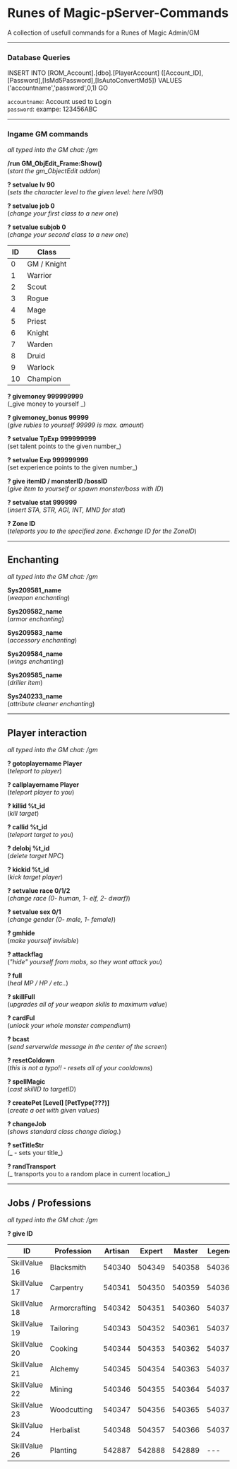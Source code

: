 # Runes of Magic-pServer-Commands
A collection of usefull commands for a Runes of Magic Admin/GM

---

### Database Queries
INSERT INTO [ROM_Account].[dbo].[PlayerAccount]
([Account_ID],[Password],[IsMd5Password],[IsAutoConvertMd5])
VALUES
('accountname','password',0,1)
GO

`accountname`: Account used to Login  
`password`: exampe: 123456ABC  

---

### Ingame GM commands
_all typed into the GM chat: /gm_

**/run GM_ObjEdit_Frame:Show()**  
(_start the gm_ObjectEdit addon_)

**? setvalue lv 90**  
(_sets the character level to the given level: here lvl90_)  

**? setvalue job 0**  
(_change your first class to a new one_)

**? setvalue subjob 0**  
(_change your second class to a new one_)

| ID    | Class |
| -------- | ------- |
| 0  | GM / Knight    |
| 1 | Warrior     |
| 2    | Scout    |
| 3    | Rogue    |
| 4    | Mage    |
| 5    | Priest    |
| 6    | Knight    |
| 7    | Warden    |
| 8    | Druid    |
| 9    | Warlock    |
| 10    | Champion    |

**? givemoney 999999999**  
(_give money to yourself _)

**? givemoney_bonus 99999**  
(_give rubies to yourself 99999 is max. amount_)

**? setvalue TpExp 999999999**  
(set talent points to the given number_)

**? setvalue Exp 999999999**  
(set experience points to the given number_)

**? give itemID / monsterID /bossID**  
(_give item to yourself or spawn monster/boss with ID_)

**? setvalue stat 999999**  
(_insert STA, STR, AGI, INT, MND for stat_)

**? Zone ID**  
(_teleports you to the specified zone. Exchange ID for the ZoneID_)


---

## Enchanting
_all typed into the GM chat: /gm_  

**Sys209581_name**  
(_weapon enchanting_)

**Sys209582_name**  
(_armor enchanting_)

**Sys209583_name**  
(_accessory enchanting_)

**Sys209584_name**  
(_wings enchanting_)

**Sys209585_name**  
(_driller item_)

**Sys240233_name**  
(_attribute cleaner enchanting_)

---

## Player interaction
_all typed into the GM chat: /gm_  

**? gotoplayername Player**  
(_teleport to player_)

**? callplayername Player**  
(_teleport player to you_)

**? killid %t_id**   
(_kill target_)

**? callid %t_id**  
(_teleport target to you_)

**? delobj %t_id**  
(_delete target NPC_)

**? kickid %t_id**  
(_kick target player_)

**? setvalue race 0/1/2**  
(_change race (0- human, 1- elf, 2- dwarf)_)

**? setvalue sex 0/1**  
(_change gender (0- male, 1- female)_)

**? gmhide**  
(_make yourself invisible_)

**? attackflag**  
(_"hide" yourself from mobs, so they wont attack you_)

**? full**  
(_heal MP / HP / etc.._)

**? skillFull**  
(_upgrades all of your weapon skills to maximum value_)

**? cardFul**  
(_unlock your whole monster compendium_)

**? bcast <SampleText>**  
(_send serverwide message in the center of the screen_)

**? resetColdown**  
(_this is not a typo!! - resets all of your cooldowns_)

**? spellMagic <targetId> <skillId>**  
(_cast skillID to targetID_)

**? createPet <ID> [Level] [PetType(???)]**  
(_create a oet with given values_)

**? changeJob**  
(_shows standard class change dialog._)

**? setTitleStr <TitleString>**  
(_ - sets your title_)

**? randTransport**  
(_ transports you to a random place in current location_)

---

## Jobs / Professions
_all typed into the GM chat: /gm_  

**? give ID**  

| ID    | Profession | Artisan | Expert | Master | Legend |
| -------- | ------- | ------- | ------- | ------- | ------- |
| SkillValue 16  | Blacksmith    | 540340 | 504349 | 540358 | 540368 |
| SkillValue 17 | Carpentry     | 540341 | 504350 | 540359 | 540369 |
| SkillValue 18    | Armorcrafting    | 540342 | 504351 | 540360 | 540370 |
| SkillValue 19    | Tailoring    | 540343 | 504352 | 540361 | 540371 |
| SkillValue 20    | Cooking    | 540344 | 504353 | 540362 | 540372 |
| SkillValue 21    | Alchemy    | 540345 | 504354 | 540363 | 540373 |
| SkillValue 22    | Mining    | 540346 | 504355 | 540364 | 540374 |
| SkillValue 23    | Woodcutting    | 540347 | 504356 | 540365 | 540375 |
| SkillValue 24    | Herbalist    | 540348 | 504357 | 540366 | 540376|
| SkillValue 26    | Planting    | 542887 | 542888 | 542889 | --- |



